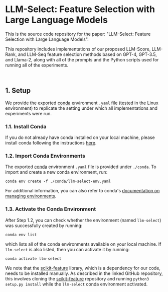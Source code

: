 # LLM-Select: Feature Selection with Large Language Models
This is the source code repository for the paper: "LLM-Select: Feature Selection with Large Language Models". 

This repository includes implementations of our proposed LLM-Score, LLM-Rank, and LLM-Seq feature selection methods based on GPT-4, GPT-3.5, and Llama-2, along with all of the prompts and the Python scripts used for running all of the experiments.

<br>

## 1. Setup
We provide the exported [conda](https://docs.conda.io/en/latest/) environment `.yaml` file (tested in the Linux environment) to replicate the setting under which all implementations and experiments were run.

### 1.1. Install Conda
If you do not already have conda installed on your local machine, please install conda following the instructions [here](https://conda.io/projects/conda/en/latest/user-guide/install/index.html).

### 1.2. Import Conda Environments
The exported [conda](https://docs.conda.io/en/latest/) environment `.yaml` file is provided under `./conda`. To import and create a new conda environment, run:
```
conda env create -f ./conda/llm-select-env.yaml
```

For additional information, you can also refer to conda's [documentation on managing environments](https://conda.io/projects/conda/en/latest/user-guide/tasks/manage-environments.html).

### 1.3. Activate the Conda Environment
After Step 1.2, you can check whether the environment (named `llm-select`) was successfully created by running:
```
conda env list
```
which lists all of the conda environments available on your local machine. If `llm-select` is also listed, then you can activate it by running:
```
conda activate llm-select
```

We note that the [scikit-feature](https://github.com/jundongl/scikit-feature) library, which is a dependency for our code, needs to be installed manually. As described in the linked GitHub repository, this involves cloning the [scikit-feature](https://github.com/jundongl/scikit-feature) repository and running `python3 setup.py install` while the `llm-select` conda environment activated.

<br><br>
